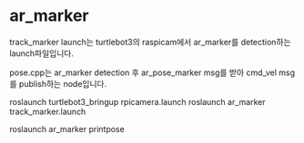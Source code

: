 # ar_marker


track_marker launch는 turtlebot3의 raspicam에서 ar_marker를 detection하는 launch파일입니다.

pose.cpp는 ar_marker detection 후 ar_pose_marker msg를 받아 cmd_vel msg를 publish하는 node입니다.

<turtlebot3>
roslaunch turtlebot3_bringup rpicamera.launch
  
<remote PC>
roslaunch ar_marker track_marker.launch
  
roslaunch ar_marker printpose
